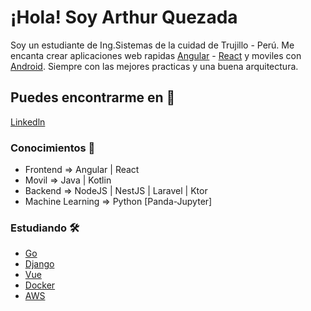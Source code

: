 # ¡Hola! Soy Arthur Quezada
Soy un estudiante de Ing.Sistemas de la cuidad de Trujillo - Perú. Me encanta crear aplicaciones web rapidas [Angular](https://angular.io/) - [React](https://reactjs.org/) y moviles con [Android](https://developer.android.com/studio). Siempre con las mejores practicas y una buena arquitectura.


## Puedes encontrarme en 🚀

[Linkedln](https://www.linkedin.com/in/arthur-quezada/)

### Conocimientos 📖

* Frontend => Angular | React
* Movil => Java | Kotlin 
* Backend => NodeJS | NestJS | Laravel | Ktor
* Machine Learning => Python [Panda-Jupyter]

### Estudiando 🛠️

* [Go](https://pkg.go.dev/?utm_source=godoc)
* [Django](https://www.djangoproject.com/)
* [Vue](https://es.vuejs.org/v2/guide/)
* [Docker](https://www.docker.com/)
* [AWS](https://aws.amazon.com/es/console/)
